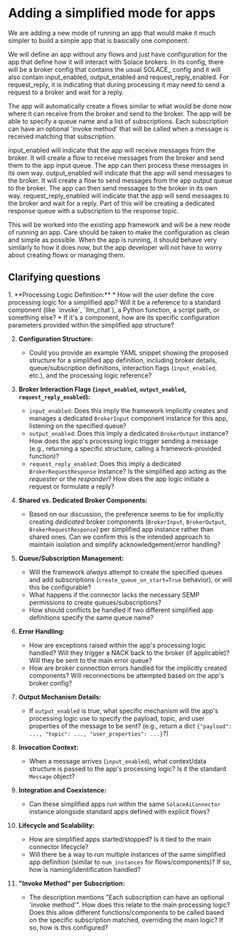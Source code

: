 # Adding a simplified mode for apps 

We are adding a new mode of running an app that would make it much simpler to build a simple app that is basically one component. 

We will define an app without any flows and just have configuration for the app that define how it will interact with Solace brokers. In its config, there will be a broker config that contains the usual SOLACE_ config and it will also contain input_enabled, output_enabled and request_reply_enabled. For request_reply, it is indicating that during processing it may need to send a request to a broker and wait for a reply. 

The app will automatically create a flows similar to what would be done now where it can receive from the broker and send to the broker. The app will be able to specify a queue name and a list of subscriptions. Each subscription can have an optional 'invoke method' that will be called when a message is received matching that subscription.  

input_enabled will indicate that the app will receive messages from the broker. It will create a flow to receive messages from the broker and send them to the app input queue. The app can then process these messages in its own way.
output_enabled will indicate that the app will send messages to the broker. It will create a flow to send messages from the app output queue to the broker. The app can then send messages to the broker in its own way.
request_reply_enabled will indicate that the app will send messages to the broker and wait for a reply. Part of this will be creating a dedicated response queue with a subscription to the response topic. 

This will be worked into the existing app framework and will be a new mode of running an app. Care should be taken to make the configuration as clean and simple as possible. When the app is running, it should behave very similarly to how it does now, but the app developer will not have to worry about creating flows or managing them. 

## Clarifying questions

<inst>
1.  **Processing Logic Definition:**
    *   How will the user define the core processing logic for a simplified app? Will it be a reference to a standard component (like `invoke`, `llm_chat`), a Python function, a script path, or something else?
    *   If it's a component, how are its specific configuration parameters provided within the simplified app structure?

2.  **Configuration Structure:**
    *   Could you provide an example YAML snippet showing the proposed structure for a simplified app definition, including broker details, queue/subscription definitions, interaction flags (`input_enabled`, etc.), and the processing logic reference?

3.  **Broker Interaction Flags (`input_enabled`, `output_enabled`, `request_reply_enabled`):**
    *   `input_enabled`: Does this imply the framework implicitly creates and manages a dedicated `BrokerInput` component instance for this app, listening on the specified queue?
    *   `output_enabled`: Does this imply a dedicated `BrokerOutput` instance? How does the app's processing logic trigger sending a message (e.g., returning a specific structure, calling a framework-provided function)?
    *   `request_reply_enabled`: Does this imply a dedicated `BrokerRequestResponse` instance? Is the simplified app acting as the *requester* or the *responder*? How does the app logic initiate a request or formulate a reply?

4.  **Shared vs. Dedicated Broker Components:**
    *   Based on our discussion, the preference seems to be for implicitly creating *dedicated* broker components (`BrokerInput`, `BrokerOutput`, `BrokerRequestResponse`) per simplified app instance rather than shared ones. Can we confirm this is the intended approach to maintain isolation and simplify acknowledgement/error handling?

5.  **Queue/Subscription Management:**
    *   Will the framework *always* attempt to create the specified queues and add subscriptions (`create_queue_on_start=True` behavior), or will this be configurable?
    *   What happens if the connector lacks the necessary SEMP permissions to create queues/subscriptions?
    *   How should conflicts be handled if two different simplified app definitions specify the same queue name?

6.  **Error Handling:**
    *   How are exceptions raised within the app's processing logic handled? Will they trigger a NACK back to the broker (if applicable)? Will they be sent to the main error queue?
    *   How are broker connection errors handled for the implicitly created components? Will reconnections be attempted based on the app's broker config?

7.  **Output Mechanism Details:**
    *   If `output_enabled` is true, what specific mechanism will the app's processing logic use to specify the payload, topic, and user properties of the message to be sent? (e.g., return a dict `{"payload": ..., "topic": ..., "user_properties": ...}`?)

8.  **Invocation Context:**
    *   When a message arrives (`input_enabled`), what context/data structure is passed to the app's processing logic? Is it the standard `Message` object?

9.  **Integration and Coexistence:**
    *   Can these simplified apps run within the same `SolaceAiConnector` instance alongside standard apps defined with explicit flows?

10. **Lifecycle and Scalability:**
    *   How are simplified apps started/stopped? Is it tied to the main connector lifecycle?
    *   Will there be a way to run multiple instances of the same simplified app definition (similar to `num_instances` for flows/components)? If so, how is naming/identification handled?

11. **"Invoke Method" per Subscription:**
    *   The description mentions "Each subscription can have an optional 'invoke method'". How does this relate to the main processing logic? Does this allow different functions/components to be called based on the specific subscription matched, overriding the main logic? If so, how is this configured?
</inst>
